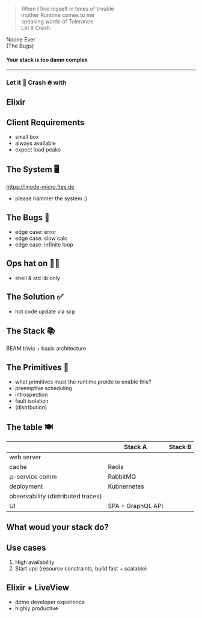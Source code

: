 <!-- Use external markdown resource, separate slides by three newlines; vertical slides by two newlines -->

> <!-- .element style="text-align: left" -->
> When I find myself in times of trouble \
> mother Runtime comes to me \
> speaking words of Tolerance \
> Let It Crash.

Noone Ever <!-- .element style="text-align: right" --> \
(The Bugs)



#### Your stack is too damn complex
----
### Let it 🧨 Crash 🔥 with
## Elixir



## Client Requirements
- small box
- always available
- expect load peaks



## The System 🖥️
https://linode-micro.ftes.de
<!-- TODO QR Code -->
- please hammer the system :)



## The Bugs 🐛
- edge case: error
- edge case: slow calc
- edge case: infinite loop



## Ops hat on 👷‍♀️
- shell & std lib only
<!-- second display / vertical split: always keep dashboard visible? -->



## The Solution ✅
- hot code update via scp



## The Stack 📚
BEAM trivia + basic architecture



## The Primitives 🧩
- what primitives must the runtime proide to enable this?
- preemptive scheduling
- introspection
- fault isolation
- (distribution)



## The table 🍽️
|           | Stack A | Stack B|
|-----------|---------|--------|
| web server |         | |
| cache      | Redis   | |
| µ-service comm | RabbitMQ | |
| deployment | Kubnernetes | |
| observability (distributed traces) |      | |
| UI | SPA + GraphQL API | |




## What woud your stack do?



## Use cases
1. High availability
2. Start ups (resource constraints, build fast + scalable)



## Elixir + LiveView
- demo developer experience
- highly productive
